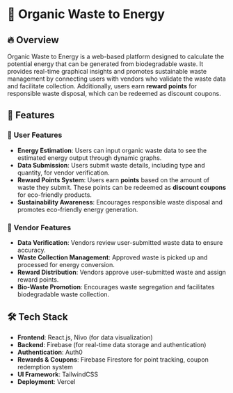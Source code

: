 # 🌱 Organic Waste to Energy

## 🔥 Overview
Organic Waste to Energy is a web-based platform designed to calculate the potential energy that can be generated from biodegradable waste. It provides real-time graphical insights and promotes sustainable waste management by connecting users with vendors who validate the waste data and facilitate collection. Additionally, users earn **reward points** for responsible waste disposal, which can be redeemed as discount coupons.

## 🚀 Features
### 🎯 **User Features**
- **Energy Estimation**: Users can input organic waste data to see the estimated energy output through dynamic graphs.
- **Data Submission**: Users submit waste details, including type and quantity, for vendor verification.
- **Reward Points System**: Users earn **points** based on the amount of waste they submit. These points can be redeemed as **discount coupons** for eco-friendly products.
- **Sustainability Awareness**: Encourages responsible waste disposal and promotes eco-friendly energy generation.

### 🏢 **Vendor Features**
- **Data Verification**: Vendors review user-submitted waste data to ensure accuracy.
- **Waste Collection Management**: Approved waste is picked up and processed for energy conversion.
- **Reward Distribution**: Vendors approve user-submitted waste and assign reward points.
- **Bio-Waste Promotion**: Encourages waste segregation and facilitates biodegradable waste collection.

## 🛠️ Tech Stack
- **Frontend**: React.js, Nivo (for data visualization)
- **Backend**: Firebase (for real-time data storage and authentication)
- **Authentication**: Auth0
- **Rewards & Coupons**: Firebase Firestore for point tracking, coupon redemption system
- **UI Framework**: TailwindCSS
- **Deployment**: Vercel 
